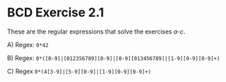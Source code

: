 # BCD Exercise 2.1

These are the regular expressions that solve the exercises *a*-*c*.

A) Regex: `0*42`

B) Regex: `0*([0-9]|[012356789][0-9]|[0-9][013456789]|[1-9][0-9][0-9]+)`

C) Regex `0*(4[3-9]|[5-9][0-9]|[1-9][0-9][0-9]+)`